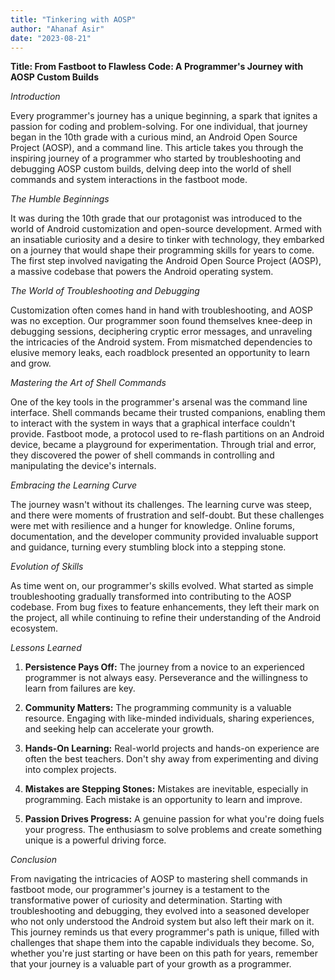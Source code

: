 ```yaml
---
title: "Tinkering with AOSP"
author: "Ahanaf Asir"
date: "2023-08-21"
---
```


**Title: From Fastboot to Flawless Code: A Programmer's Journey with AOSP Custom Builds**

_Introduction_

Every programmer's journey has a unique beginning, a spark that ignites a passion for coding and problem-solving. For one individual, that journey began in the 10th grade with a curious mind, an Android Open Source Project (AOSP), and a command line. This article takes you through the inspiring journey of a programmer who started by troubleshooting and debugging AOSP custom builds, delving deep into the world of shell commands and system interactions in the fastboot mode.

_The Humble Beginnings_

It was during the 10th grade that our protagonist was introduced to the world of Android customization and open-source development. Armed with an insatiable curiosity and a desire to tinker with technology, they embarked on a journey that would shape their programming skills for years to come. The first step involved navigating the Android Open Source Project (AOSP), a massive codebase that powers the Android operating system.

_The World of Troubleshooting and Debugging_

Customization often comes hand in hand with troubleshooting, and AOSP was no exception. Our programmer soon found themselves knee-deep in debugging sessions, deciphering cryptic error messages, and unraveling the intricacies of the Android system. From mismatched dependencies to elusive memory leaks, each roadblock presented an opportunity to learn and grow.

_Mastering the Art of Shell Commands_

One of the key tools in the programmer's arsenal was the command line interface. Shell commands became their trusted companions, enabling them to interact with the system in ways that a graphical interface couldn't provide. Fastboot mode, a protocol used to re-flash partitions on an Android device, became a playground for experimentation. Through trial and error, they discovered the power of shell commands in controlling and manipulating the device's internals.

_Embracing the Learning Curve_

The journey wasn't without its challenges. The learning curve was steep, and there were moments of frustration and self-doubt. But these challenges were met with resilience and a hunger for knowledge. Online forums, documentation, and the developer community provided invaluable support and guidance, turning every stumbling block into a stepping stone.

_Evolution of Skills_

As time went on, our programmer's skills evolved. What started as simple troubleshooting gradually transformed into contributing to the AOSP codebase. From bug fixes to feature enhancements, they left their mark on the project, all while continuing to refine their understanding of the Android ecosystem.

_Lessons Learned_

1. **Persistence Pays Off:** The journey from a novice to an experienced programmer is not always easy. Perseverance and the willingness to learn from failures are key.

2. **Community Matters:** The programming community is a valuable resource. Engaging with like-minded individuals, sharing experiences, and seeking help can accelerate your growth.

3. **Hands-On Learning:** Real-world projects and hands-on experience are often the best teachers. Don't shy away from experimenting and diving into complex projects.

4. **Mistakes are Stepping Stones:** Mistakes are inevitable, especially in programming. Each mistake is an opportunity to learn and improve.

5. **Passion Drives Progress:** A genuine passion for what you're doing fuels your progress. The enthusiasm to solve problems and create something unique is a powerful driving force.

_Conclusion_

From navigating the intricacies of AOSP to mastering shell commands in fastboot mode, our programmer's journey is a testament to the transformative power of curiosity and determination. Starting with troubleshooting and debugging, they evolved into a seasoned developer who not only understood the Android system but also left their mark on it. This journey reminds us that every programmer's path is unique, filled with challenges that shape them into the capable individuals they become. So, whether you're just starting or have been on this path for years, remember that your journey is a valuable part of your growth as a programmer.
